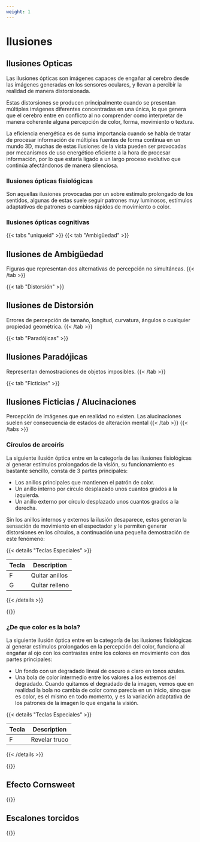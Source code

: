 ```yaml
---
weight: 1
---
```

# Ilusiones

## Ilusiones Opticas

Las ilusiones ópticas son imágenes capaces de engañar al cerebro desde las imágenes generadas en los sensores oculares, y llevan a percibir la realidad de manera distorsionada.

Estas distorsiones se producen principalmente cuando se presentan múltiples imágenes diferentes concentradas en una única, lo que genera que el cerebro entre en conflicto al no comprender como interpretar de manera coherente alguna percepción de color, forma, movimiento o textura.

La eficiencia energética es de suma importancia cuando se habla de tratar de procesar información de múltiples fuentes de forma continua en un mundo 3D, muchas de estas ilusiones de la vista pueden ser provocadas por mecanismos de uso energético eficiente a la hora de procesar información, por lo que estaría ligado a un largo proceso evolutivo que continúa afectándonos de manera silenciosa.

### Ilusiones ópticas fisiológicas

Son aquellas ilusiones provocadas por un sobre estímulo prolongado de los sentidos, algunas de estas suele seguir patrones muy luminosos, estímulos adaptativos de patrones o cambios rápidos de movimiento o color.

### Ilusiones ópticas cognitivas

{{< tabs "uniqueid" >}}
{{< tab "Ambigüedad" >}}

## Ilusiones de Ambigüedad

Figuras que representan dos alternativas de percepción no simultáneas.
{{< /tab >}}

{{< tab "Distorsión" >}}

## Ilusiones de Distorsión

Errores de percepción de tamaño, longitud, curvatura, ángulos o cualquier propiedad geométrica.
{{< /tab >}}

{{< tab "Paradójicas" >}}

## Ilusiones Paradójicas

Representan demostraciones de objetos imposibles.
{{< /tab >}}

{{< tab "Ficticias" >}}

## Ilusiones Ficticias / Alucinaciones

Percepción de imágenes que en realidad no existen. Las alucinaciones suelen ser consecuencia de estados de alteración mental
{{< /tab >}}
{{< /tabs >}}

### Círculos de arcoíris

La siguiente ilusión óptica entre en la categoría de las ilusiones fisiológicas al generar estímulos prolongados de la visión, su funcionamiento es bastante sencillo, consta de 3 partes principales:

- Los anillos principales que mantienen el patrón de color.
- Un anillo interno por círculo desplazado unos cuantos grados a la izquierda.
- Un anillo externo por círculo desplazado unos cuantos grados a la derecha.

Sin los anillos internos y externos la ilusión desaparece, estos generan la sensación de movimiento en el espectador y le permiten generar distorsiones en los círculos, a continuación una pequeña demostración de este fenómeno:

{{< details "Teclas Especiales" >}}

| Tecla            | Description    |
| ---------------- | -------------- |
| F                | Quitar anillos |
| G                | Quitar relleno |
{{< /details >}}

{{<p5-iframe ver="1.4.2" sketch="/showcase/sketches/spinning_ball.js" width="550" height="400" marginHeight="0" marginWidth="0" frameBorder="0" scrolling="no">}}

### ¿De que color es la bola?

La siguiente ilusión óptica entre en la categoría de las ilusiones fisiológicas al generar estímulos prolongados en la percepción del color, funciona al engañar al ojo con los contrastes entre los colores en movimiento con dos partes principales:

- Un fondo con un degradado lineal de oscuro a claro en tonos azules.
- Una bola de color intermedio entre los valores a los extremos del degradado.
  Cuando quitamos el degradado de la imagen, vemos que en realidad la bola no cambia de color como parecía en un inicio, sino que es color, es el mismo en todo momento, y es la variación adaptativa de los patrones de la imagen lo que engaña la visión.

{{< details "Teclas Especiales" >}}

| Tecla            | Description   |
| ---------------- | ------------- |
| F                | Revelar truco |
{{< /details >}}

{{<p5-iframe ver="1.4.2" sketch="/showcase/sketches/color_changing_ball.js" width="600" height="400" marginHeight="0" marginWidth="0" frameBorder="0" scrolling="no">}}


## Efecto Cornsweet

{{<p5-iframe ver="1.4.2" sketch="/showcase/sketches/cornsweet.js" width="500" height="500" marginHeight="0" marginWidth="0" frameBorder="0" scrolling="no">}}

## Escalones torcidos

{{<p5-iframe ver="1.4.2" sketch="/showcase/sketches/stairs.js" width="600" height="324" marginHeight="0" marginWidth="0" frameBorder="0" scrolling="no">}}
